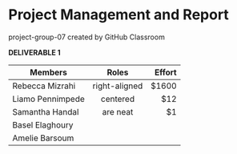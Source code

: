 # Project Management and Report
project-group-07 created by GitHub Classroom

**DELIVERABLE 1**

| Members            | Roles         | Effort       |
| ------------------ |:-------------:| ------------:|
| Rebecca Mizrahi    | right-aligned | $1600        |
| Liamo Pennimpede   | centered      |   $12        |
| Samantha Handal    | are neat      |    $1        |
| Basel Elaghoury    |               |              |
| Amelie Barsoum     |               |              |
